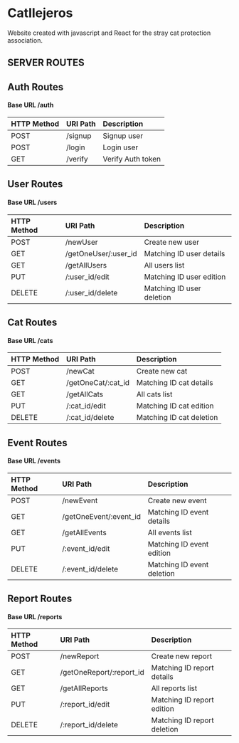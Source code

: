 # Catllejeros

Website created with javascript and React for the stray cat protection association.

## SERVER ROUTES

## Auth Routes

#### Base URL /auth

| HTTP Method   | URI Path      | Description               |
| :--------     | :-------      | :-------------------------|
| POST          | /signup       | Signup user               |  
| POST          | /login        | Login user                |
| GET           | /verify       | Verify Auth token         |


## User Routes

#### Base URL /users

| HTTP Method   | URI Path               | Description               |
| :--------     | :-------               | :-------------------------|
| POST          | /newUser               | Create new user           |
| GET           | /getOneUser/:user_id   | Matching ID user details   |
| GET           | /getAllUsers           | All users list             |
| PUT           | /:user_id/edit         | Matching ID user edition   |
| DELETE        | /:user_id/delete       | Matching ID user deletion  |

## Cat Routes

#### Base URL /cats

| HTTP Method   | URI Path              | Description               |
| :--------     | :-------              | :-------------------------|
| POST          | /newCat               | Create new cat            |
| GET           | /getOneCat/:cat_id    | Matching ID cat details   |
| GET           | /getAllCats           | All cats list             |
| PUT           | /:cat_id/edit         | Matching ID cat edition   |
| DELETE        | /:cat_id/delete       | Matching ID cat deletion  |


## Event Routes

#### Base URL /events

| HTTP Method   | URI Path              | Description                   |
| :--------     | :-------              | :-------------------------    |
| POST          | /newEvent             | Create new event              |
| GET           | /getOneEvent/:event_id| Matching ID event details     |
| GET           | /getAllEvents         | All events list               |
| PUT           | /:event_id/edit       | Matching ID event edition     |
| DELETE        | /:event_id/delete     | Matching ID event deletion    |

## Report Routes

#### Base URL /reports

| HTTP Method   | URI Path                  |Description                   |
| :--------     | :-------                  |:-------------------------    |
| POST          | /newReport                | Create new report            |
| GET           | /getOneReport/:report_id  | Matching ID report details   |
| GET           | /getAllReports            | All reports list             |
| PUT           | /:report_id/edit          | Matching ID report edition   |
| DELETE        | /:report_id/delete        |  Matching ID report deletion |











